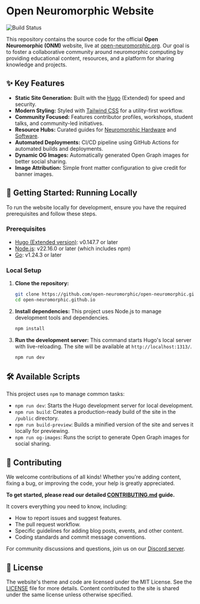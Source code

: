 # Open Neuromorphic Website

![Build Status](https://github.com/open-neuromorphic/open-neuromorphic.github.io/actions/workflows/main.yml/badge.svg)

This repository contains the source code for the official **Open Neuromorphic (ONM)** website, live at [open-neuromorphic.org](https://open-neuromorphic.org). Our goal is to foster a collaborative community around neuromorphic computing by providing educational content, resources, and a platform for sharing knowledge and projects.

## ✨ Key Features

*   **Static Site Generation:** Built with the [Hugo](https://gohugo.io/) (Extended) for speed and security.
*   **Modern Styling:** Styled with [Tailwind CSS](https://tailwindcss.com/) for a utility-first workflow.
*   **Community Focused:** Features contributor profiles, workshops, student talks, and community-led initiatives.
*   **Resource Hubs:** Curated guides for [Neuromorphic Hardware](/neuromorphic-computing/hardware/) and [Software](/neuromorphic-computing/software/).
*   **Automated Deployments:** CI/CD pipeline using GitHub Actions for automated builds and deployments.
*   **Dynamic OG Images:** Automatically generated Open Graph images for better social sharing.
*   **Image Attribution:** Simple front matter configuration to give credit for banner images.

## 🚀 Getting Started: Running Locally

To run the website locally for development, ensure you have the required prerequisites and follow these steps.

### Prerequisites

*   [Hugo (Extended version)](https://gohugo.io/installation/): v0.147.7 or later
*   [Node.js](https://nodejs.org/): v22.16.0 or later (which includes npm)
*   [Go](https://go.dev/doc/install): v1.24.3 or later

### Local Setup

1.  **Clone the repository:**
    ```bash
    git clone https://github.com/open-neuromorphic/open-neuromorphic.github.io.git
    cd open-neuromorphic.github.io
    ```

2.  **Install dependencies:**
    This project uses Node.js to manage development tools and dependencies.
    ```bash
    npm install
    ```

3.  **Run the development server:**
    This command starts Hugo's local server with live-reloading. The site will be available at `http://localhost:1313/`.
    ```bash
    npm run dev
    ```

## 🛠️ Available Scripts

This project uses `npm` to manage common tasks:

*   `npm run dev`: Starts the Hugo development server for local development.
*   `npm run build`: Creates a production-ready build of the site in the `/public` directory.
*   `npm run build-preview`: Builds a minified version of the site and serves it locally for previewing.
*   `npm run og-images`: Runs the script to generate Open Graph images for social sharing.

## 🤝 Contributing

We welcome contributions of all kinds! Whether you're adding content, fixing a bug, or improving the code, your help is greatly appreciated.

**To get started, please read our detailed [CONTRIBUTING.md](./CONTRIBUTING.md) guide.**

It covers everything you need to know, including:
*   How to report issues and suggest features.
*   The pull request workflow.
*   Specific guidelines for adding blog posts, events, and other content.
*   Coding standards and commit message conventions.

For community discussions and questions, join us on our [Discord server](https://discord.gg/hUygPUdD8E).

## 📄 License

The website's theme and code are licensed under the MIT License. See the [LICENSE](./LICENSE) file for more details. Content contributed to the site is shared under the same license unless otherwise specified.
